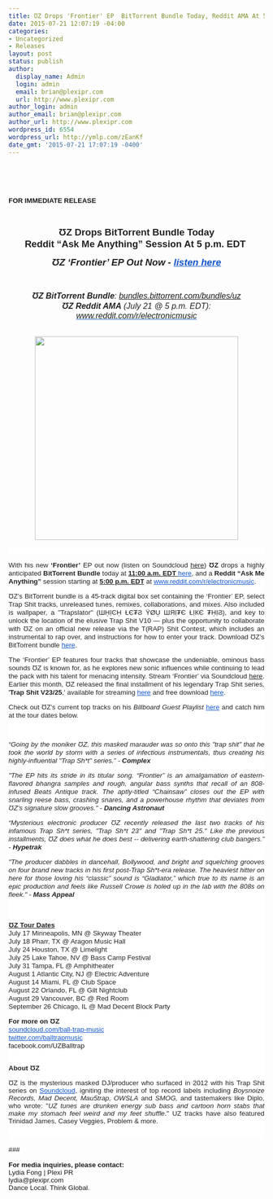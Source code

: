 ```yaml
---
title: ƱZ Drops 'Frontier' EP  BitTorrent Bundle Today, Reddit AMA At 5 p.m. EDT
date: 2015-07-21 12:07:19 -04:00
categories:
- Uncategorized
- Releases
layout: post
status: publish
author:
  display_name: Admin
  login: admin
  email: brian@plexipr.com
  url: http://www.plexipr.com
author_login: admin
author_email: brian@plexipr.com
author_url: http://www.plexipr.com
wordpress_id: 6554
wordpress_url: http://ymlp.com/zEanKf
date_gmt: '2015-07-21 17:07:19 -0400'
---
```


<p><html><br />
<head><br />
<meta http-equiv="Content-Type" content="text/html; charset=UTF-8"/></head><br />
<body>
<div><span style="font-family: arial, helvetica, sans-serif;"><b><span style="font-size: 10pt;">FOR IMMEDIATE RELEASE</span></b></span></div>
<div align="center"><span id="docs-internal-guid-0229c6c2-6e44-d581-8bf6-5c6c2b64e99b"></p>
<div dir="ltr" style="line-height: 1.2; margin-top: 0pt; margin-bottom: 0pt; text-align: center;">&nbsp;</div>
<div dir="ltr" style="line-height: 1.2; margin-top: 0pt; margin-bottom: 0pt; text-align: center;"><span id="docs-internal-guid-a6a835d4-8d1c-aee1-235c-8509bba998f5"></p>
<div style="line-height: 1.2; margin-top: 0pt; margin-bottom: 0pt; text-align: center;" dir="ltr"><span id="docs-internal-guid-84bb9433-b0f7-cc35-49b2-8116b68fba3d"></p>
<div style="line-height: 1.2; margin-top: 0pt; margin-bottom: 0pt; text-align: center;" dir="ltr"><span style="font-size: 18.6666666666667px; font-family: Arial; color: #222222; font-weight: bold; vertical-align: baseline; white-space: pre-wrap;">ƱZ Drops BitTorrent Bundle Today</span></div>
<div style="line-height: 1.2; margin-top: 0pt; margin-bottom: 0pt; text-align: center;" dir="ltr"><span style="font-size: 18.6666666666667px; font-family: Arial; color: #222222; font-weight: bold; vertical-align: baseline; white-space: pre-wrap;">Reddit &ldquo;Ask Me Anything&rdquo; Session At 5 p.m. EDT </span></div>
<p></p>
<div style="line-height: 1.2; margin-top: 0pt; margin-bottom: 0pt; text-align: center;" dir="ltr"><span style="font-size: 18.6666666666667px; font-family: Arial; color: #222222; font-weight: bold; font-style: italic; vertical-align: baseline; white-space: pre-wrap;">ƱZ &lsquo;Frontier&rsquo; EP Out Now - </span><a style="text-decoration: none;" href="https://soundcloud.com/ball-trap-music/sets/uz-frontier-ep"><span style="font-size: 18.6666666666667px; font-family: Arial; color: #1155cc; font-weight: bold; font-style: italic; vertical-align: baseline; white-space: pre-wrap; text-decoration: underline;">listen here</span></a></div>
<p></span></div>
<div><span id="docs-internal-guid-a6a835d4-8d1d-18d9-93e9-72c6139dc5e0"></p>
<div>&nbsp;</div>
<div><span id="docs-internal-guid-84bb9433-b0ff-3c9c-abc7-4ee72b40847e"></p>
<div style="line-height: 1.2; margin-top: 0pt; margin-bottom: 0pt; text-align: center;" dir="ltr"><span style="font-size: 16px; font-family: Arial; color: #222222; font-weight: bold; font-style: italic; vertical-align: baseline; white-space: pre-wrap; background-color: #ffffff;">ƱZ BitTorrent Bundle</span><span style="font-size: 16px; font-family: Arial; color: #222222; font-style: italic; vertical-align: baseline; white-space: pre-wrap; background-color: #ffffff;">: <a href="https://bundles.bittorrent.com/bundles/uz">bundles.bittorrent.com/bundles/uz</a></span></div>
<div style="line-height: 1.2; margin-top: 0pt; margin-bottom: 0pt; text-align: center;" dir="ltr"><span style="font-size: 16px; font-family: Arial; color: #222222; font-weight: bold; font-style: italic; vertical-align: baseline; white-space: pre-wrap; background-color: #ffffff;">ƱZ Reddit AMA</span><span style="font-size: 16px; font-family: Arial; color: #222222; font-style: italic; vertical-align: baseline; white-space: pre-wrap; background-color: #ffffff;"> (July 21 @ 5 p.m. EDT): </span><span style="font-size: 16px; font-family: Arial; color: #1155cc; font-style: italic; vertical-align: baseline; white-space: pre-wrap; text-decoration: underline; background-color: #ffffff;"><a style="text-decoration: none;" href="http://www.reddit.com/r/electronicmusic">www.reddit.com/r/electronicmusic</a></span></div>
<div>&nbsp;</div>
<p></span></div>
<p></span></div>
<p></span></div>
<p></span><img height="400" src="http://thumbnail.ymlp.com/plexipr_UZAMA.jpg" width="400" style="border: 0pt none;" /></div>
<div style="text-align: justify;">
<div style="color: #222222; font-family: arial; font-size: small; text-align: justify; background-color: #ffffff;"><span style="font-size: 10pt; line-height: 15.3333330154419px; background-image: initial; background-repeat: initial;">&nbsp;</span></div>
<div style="color: #222222; font-family: arial; font-size: small; text-align: justify; background-color: #ffffff;">
<div class="normal"><span id="docs-internal-guid-0229c6c2-6e45-3411-19b1-63cf7f840349"></p>
<div dir="ltr" style="line-height: 1.2; margin-top: 0pt; margin-bottom: 0pt; text-align: justify;"><span id="docs-internal-guid-a6a835d4-8d1e-4767-c83a-c9e53e957b4f"></p>
<div style="line-height: 1.2; margin-top: 0pt; margin-bottom: 0pt; text-align: justify;" dir="ltr"><span id="docs-internal-guid-84bb9433-b0f9-2c71-c170-9f3cd708ffee"></p>
<div style="line-height: 1.2; margin-top: 0pt; margin-bottom: 0pt; text-align: justify;" dir="ltr"><span style="font-size: 13.3333333333333px; font-family: Arial; color: #222222; vertical-align: baseline; white-space: pre-wrap; background-color: #ffffff;">With his new </span><span style="font-size: 13.3333333333333px; font-family: Arial; color: #222222; font-weight: bold; vertical-align: baseline; white-space: pre-wrap; background-color: #ffffff;">&lsquo;Frontier&rsquo;</span><span style="font-size: 13.3333333333333px; font-family: Arial; color: #222222; vertical-align: baseline; white-space: pre-wrap; background-color: #ffffff;"> EP out now (listen on Soundcloud </span><span style="font-size: 13.3333333333333px; font-family: Arial; color: #1155cc; vertical-align: baseline; white-space: pre-wrap; text-decoration: underline;"><a href="https://soundcloud.com/ball-trap-music/sets/uz-frontier-ep">here</a></span><span style="font-size: 13.3333333333333px; font-family: Arial; color: #222222; vertical-align: baseline; white-space: pre-wrap; background-color: #ffffff;">)</span><span style="font-size: 13.3333333333333px; font-family: Arial; vertical-align: baseline; white-space: pre-wrap;"> </span><span style="font-size: 13.3333333333333px; font-family: Arial; color: #222222; font-weight: bold; vertical-align: baseline; white-space: pre-wrap; background-color: #ffffff;">ƱZ</span><span style="font-size: 13.3333333333333px; font-family: Arial; color: #222222; vertical-align: baseline; white-space: pre-wrap; background-color: #ffffff;"> drops a highly anticipated </span><span style="font-size: 13.3333333333333px; font-family: Arial; color: #222222; font-weight: bold; vertical-align: baseline; white-space: pre-wrap; background-color: #ffffff;">BitTorrent Bundle</span><span style="font-size: 13.3333333333333px; font-family: Arial; color: #222222; vertical-align: baseline; white-space: pre-wrap; background-color: #ffffff;"> today at </span><span style="font-size: 13.3333333333333px; font-family: Arial; color: #222222; font-weight: bold; vertical-align: baseline; white-space: pre-wrap; text-decoration: underline; background-color: #ffffff;">11:00 a.m. EDT </span><a style="text-decoration: none;" href="https://bundles.bittorrent.com/bundles/uz"><span style="font-size: 13.3333333333333px; font-family: Arial; color: #1155cc; vertical-align: baseline; white-space: pre-wrap; text-decoration: underline; background-color: #ffffff;">here</span></a><span style="font-size: 13.3333333333333px; font-family: Arial; color: #222222; vertical-align: baseline; white-space: pre-wrap; background-color: #ffffff;">, and a </span><span style="font-size: 13.3333333333333px; font-family: Arial; color: #222222; font-weight: bold; vertical-align: baseline; white-space: pre-wrap; background-color: #ffffff;">Reddit &ldquo;Ask Me Anything&rdquo;</span><span style="font-size: 13.3333333333333px; font-family: Arial; color: #222222; vertical-align: baseline; white-space: pre-wrap; background-color: #ffffff;"> session starting at </span><span style="font-size: 13.3333333333333px; font-family: Arial; color: #222222; font-weight: bold; vertical-align: baseline; white-space: pre-wrap; text-decoration: underline; background-color: #ffffff;">5:00 p.m. EDT</span><span style="font-size: 13.3333333333333px; font-family: Arial; color: #222222; font-weight: bold; vertical-align: baseline; white-space: pre-wrap; background-color: #ffffff;"> </span><span style="font-size: 13.3333333333333px; font-family: Arial; color: #222222; vertical-align: baseline; white-space: pre-wrap; background-color: #ffffff;">at </span><a style="text-decoration: none;" href="http://www.reddit.com/r/electronicmusic"><span style="font-size: 13.3333333333333px; font-family: Arial; color: #1155cc; vertical-align: baseline; white-space: pre-wrap; text-decoration: underline; background-color: #ffffff;">www.reddit.com/r/electronicmusic</span></a><span style="font-size: 13.3333333333333px; font-family: Arial; color: #222222; vertical-align: baseline; white-space: pre-wrap; background-color: #ffffff;">.</span></div>
<p></p>
<div style="line-height: 1.2; margin-top: 0pt; margin-bottom: 0pt; text-align: justify;" dir="ltr"><span style="font-size: 13.3333333333333px; font-family: Arial; color: #222222; vertical-align: baseline; white-space: pre-wrap; background-color: #ffffff;">ƱZ&rsquo;s BitTorrent bundle is a 45-track digital box set containing the &lsquo;Frontier&rsquo; EP, select Trap Shit tracks, unreleased tunes, remixes, collaborations, and mixes. Also included is wallpaper, a "Trapslator" (ШῌỊϾῌ ⱢЄ₮Ϩ Ϋ&Oslash;Ṳ ШЯỊ₮Є ⱢỊКЄ ₮ῌỊϨ), and key to unlock the location of the elusive Trap Shit V10 &mdash; plus the opportunity to collaborate with ƱZ on an official new release via the T(RAP) Shit Contest, which includes an instrumental to rap over, and instructions for how to enter your track. Download ƱZ&rsquo;s BitTorrent bundle </span><a style="text-decoration: none;" href="https://bundles.bittorrent.com/bundles/uz"><span style="font-size: 13.3333333333333px; font-family: Arial; color: #1155cc; vertical-align: baseline; white-space: pre-wrap; text-decoration: underline; background-color: #ffffff;">here</span></a><span style="font-size: 13.3333333333333px; font-family: Arial; color: #222222; vertical-align: baseline; white-space: pre-wrap; background-color: #ffffff;">. </span></div>
<p></p>
<div style="line-height: 1.2; margin-top: 0pt; margin-bottom: 0pt; text-align: justify;" dir="ltr"><span style="font-size: 13.3333333333333px; font-family: Arial; color: #222222; vertical-align: baseline; white-space: pre-wrap; background-color: #ffffff;">The &lsquo;Frontier&rsquo; EP features four </span><span style="font-size: 13.3333333333333px; font-family: Arial; color: #222222; vertical-align: baseline; white-space: pre-wrap;">tracks that showcase the undeniable, ominous bass sounds </span><span style="font-size: 13.3333333333333px; font-family: Arial; color: #222222; vertical-align: baseline; white-space: pre-wrap; background-color: #ffffff;">ƱZ </span><span style="font-size: 13.3333333333333px; font-family: Arial; color: #222222; vertical-align: baseline; white-space: pre-wrap;">is known for, as he explores new sonic influences while continuing to lead the pack with his talent for menacing intensity. Stream &lsquo;Frontier&rsquo; via Soundcloud </span><span style="text-decoration: underline; font-size: 13.3333333333333px; font-family: Arial; color: #1155cc; vertical-align: baseline; white-space: pre-wrap;"><a href="https://soundcloud.com/ball-trap-music/sets/uz-frontier-ep">here</a></span><span style="font-size: 13.3333333333333px; font-family: Arial; color: #222222; vertical-align: baseline; white-space: pre-wrap;">. Earlier this month, </span><span style="font-size: 13.3333333333333px; font-family: Arial; color: #222222; vertical-align: baseline; white-space: pre-wrap; background-color: #ffffff;">ƱZ released the final installment of his legendary Trap Shit series, '</span><span style="font-size: 13.3333333333333px; font-family: Arial; color: #222222; font-weight: bold; vertical-align: baseline; white-space: pre-wrap; background-color: #ffffff;">Trap Shit V23/25</span><span style="font-size: 13.3333333333333px; font-family: Arial; color: #222222; vertical-align: baseline; white-space: pre-wrap; background-color: #ffffff;">,' available for streaming</span><a style="text-decoration: none;" href="https://soundcloud.com/ball-trap-music/sets/uz-trap-shit-23-25-ep"><span style="font-size: 13.3333333333333px; font-family: Arial; color: #222222; vertical-align: baseline; white-space: pre-wrap; background-color: #ffffff;"> </span><span style="font-size: 13.3333333333333px; font-family: Arial; color: #1155cc; vertical-align: baseline; white-space: pre-wrap; text-decoration: underline; background-color: #ffffff;">here</span></a><span style="font-size: 13.3333333333333px; font-family: Arial; color: #222222; vertical-align: baseline; white-space: pre-wrap; background-color: #ffffff;"> and free download</span><a style="text-decoration: none;" href="http://bit.ly/Trap-Shit-23-25-FreeDL"><span style="font-size: 13.3333333333333px; font-family: Arial; color: #222222; vertical-align: baseline; white-space: pre-wrap; background-color: #ffffff;"> </span><span style="font-size: 13.3333333333333px; font-family: Arial; color: #1155cc; vertical-align: baseline; white-space: pre-wrap; text-decoration: underline; background-color: #ffffff;">here</span></a><span style="font-size: 13.3333333333333px; font-family: Arial; color: #222222; vertical-align: baseline; white-space: pre-wrap; background-color: #ffffff;">.</span></div>
<p></p>
<div style="line-height: 1.2; margin-top: 0pt; margin-bottom: 0pt; text-align: justify;" dir="ltr"><span style="font-size: 13.3333333333333px; font-family: Arial; color: #222222; vertical-align: baseline; white-space: pre-wrap;">Check out </span><span style="font-size: 13.3333333333333px; font-family: Arial; color: #222222; vertical-align: baseline; white-space: pre-wrap; background-color: #ffffff;">ƱZ&rsquo;s current top tracks on his </span><span style="font-size: 13.3333333333333px; font-family: Arial; color: #222222; font-style: italic; vertical-align: baseline; white-space: pre-wrap; background-color: #ffffff;"><i style="font-style: italic;">Billboard </i>Guest Playlist</span><span style="font-size: 13.3333333333333px; font-family: Arial; color: #222222; vertical-align: baseline; white-space: pre-wrap; background-color: #ffffff;"> </span><a style="text-decoration: none;" href="http://www.billboard.com/articles/news/dance/6634685/uz-guest-playlist-top-trap-weapons-stream"><span style="font-size: 13.3333333333333px; font-family: Arial; color: #1155cc; vertical-align: baseline; white-space: pre-wrap; text-decoration: underline; background-color: #ffffff;">here</span></a><span style="font-size: 13.3333333333333px; font-family: Arial; color: #222222; vertical-align: baseline; white-space: pre-wrap;"> and catch him at the tour dates below.</span></div>
<p></span></div>
<div style="line-height: 1.2; margin-top: 0pt; margin-bottom: 0pt; text-align: justify;" dir="ltr">&nbsp;</div>
<div style="line-height: 1.2; margin-top: 0pt; margin-bottom: 0pt; text-align: justify;" dir="ltr"><span id="docs-internal-guid-84bb9433-b0f9-2c71-c170-9f3cd708ffee"></p>
<div style="line-height: 1.2; margin-top: 0pt; margin-bottom: 0pt;" dir="ltr"><span style="font-size: 13.3333333333333px; font-family: Arial; font-style: italic; vertical-align: baseline; white-space: pre-wrap;">&ldquo;Going by the moniker ƱZ, this masked marauder was so onto this "trap shit" that he took the world by storm with a series of infectious instrumentals, thus creating his highly-influential "Trap Sh*t" series.&rdquo; - </span><span style="font-size: 13.3333333333333px; font-family: Arial; font-weight: bold; font-style: italic; vertical-align: baseline; white-space: pre-wrap;">Complex</span></div>
<p></p>
<div style="line-height: 1.2; margin-top: 0pt; margin-bottom: 0pt; text-align: justify;" dir="ltr"><span style="font-size: 13.3333333333333px; font-family: Arial; color: #222222; font-style: italic; vertical-align: baseline; white-space: pre-wrap; background-color: #ffffff;">"The EP hits its stride in its titular song. &ldquo;Frontier&rdquo; is an amalgamation of eastern-flavored bhangra samples and rough, angular bass synths that recall of an 808-infused Beats Antique track. The aptly-titled &ldquo;Chainsaw&rdquo; closes out the EP with snarling reese bass, crashing snares, and a powerhouse rhythm that deviates from ƱZ&rsquo;s signature slow grooves." - </span><span style="font-size: 13.3333333333333px; font-family: Arial; color: #222222; font-weight: bold; font-style: italic; vertical-align: baseline; white-space: pre-wrap; background-color: #ffffff;">Dancing Astronaut</span></div>
<p></p>
<div style="line-height: 1.2; margin-top: 0pt; margin-bottom: 0pt; text-align: justify;" dir="ltr"><span style="font-size: 13.3333333333333px; font-family: Arial; color: #222222; font-style: italic; vertical-align: baseline; white-space: pre-wrap; background-color: #ffffff;">&ldquo;Mysterious electronic producer ƱZ recently released the last two tracks of his infamous Trap Sh*t series, "Trap Sh*t 23" and "Trap Sh*t 25." Like the previous installments, ƱZ does what he does best -- delivering earth-shattering club bangers.&rdquo; - </span><span style="font-size: 13.3333333333333px; font-family: Arial; color: #222222; font-weight: bold; font-style: italic; vertical-align: baseline; white-space: pre-wrap; background-color: #ffffff;">Hypetrak</span></div>
<p></p>
<div style="line-height: 1.2; margin-top: 0pt; margin-bottom: 0pt; text-align: justify;" dir="ltr"><span style="font-size: 13.3333333333333px; font-family: Arial; color: #222222; font-style: italic; vertical-align: baseline; white-space: pre-wrap; background-color: #ffffff;">"The producer dabbles in dancehall, Bollywood, and bright and squelching grooves on four brand new tracks in his first post-Trap Sh*t-era release. The heaviest hitter on here for those loving his &ldquo;classic&rdquo; sound is &ldquo;Gladiator,&rdquo; which true to its name is an epic production and feels like Russell Crowe is holed up in the lab with the 808s on fleek." - </span><span style="font-size: 13.3333333333333px; font-family: Arial; color: #222222; font-weight: bold; font-style: italic; vertical-align: baseline; white-space: pre-wrap; background-color: #ffffff;">Mass Appeal</span></div>
<div>&nbsp;</div>
<div>&nbsp;</div>
<p></span></div>
<p></span></div>
<div dir="ltr" style="line-height: 1.2; margin-top: 0pt; margin-bottom: 0pt; text-align: justify;"><span style="text-decoration: underline;"><span style="font-size: 13.3333333333333px; font-family: Arial; color: #222222; font-weight: bold; vertical-align: baseline; white-space: pre-wrap;">ƱZ</span><span style="font-size: 13.3333333333333px; font-family: Arial; color: #222222; font-weight: bold; vertical-align: baseline; white-space: pre-wrap; background-color: #ffffff;"> Tour Dates</span></span></div>
<div dir="ltr" style="line-height: 1.2; margin-top: 0pt; margin-bottom: 0pt; text-align: justify;"><span style="font-size: 13.3333333333333px; font-family: Arial; color: #222222; vertical-align: baseline; white-space: pre-wrap; background-color: #ffffff;">July 17 Minneapolis, MN @ Skyway Theater</span></div>
<div dir="ltr" style="line-height: 1.2; margin-top: 0pt; margin-bottom: 0pt; text-align: justify;"><span style="font-size: 13.3333333333333px; font-family: Arial; color: #222222; vertical-align: baseline; white-space: pre-wrap; background-color: #ffffff;">July 18 Pharr, TX @ Aragon Music Hall</span></div>
<div dir="ltr" style="line-height: 1.2; margin-top: 0pt; margin-bottom: 0pt; text-align: justify;"><span style="font-size: 13.3333333333333px; font-family: Arial; color: #222222; vertical-align: baseline; white-space: pre-wrap; background-color: #ffffff;">July 24 Houston, TX @ Limelight</span></div>
<div dir="ltr" style="line-height: 1.2; margin-top: 0pt; margin-bottom: 0pt; text-align: justify;"><span style="font-size: 13.3333333333333px; font-family: Arial; color: #222222; vertical-align: baseline; white-space: pre-wrap; background-color: #ffffff;">July 25 Lake Tahoe, NV @ Bass Camp Festival</span></div>
<div dir="ltr" style="line-height: 1.2; margin-top: 0pt; margin-bottom: 0pt; text-align: justify;"><span style="font-size: 13.3333333333333px; font-family: Arial; color: #222222; vertical-align: baseline; white-space: pre-wrap; background-color: #ffffff;">July 31 Tampa, FL @ Amphitheater</span></div>
<div dir="ltr" style="line-height: 1.2; margin-top: 0pt; margin-bottom: 0pt; text-align: justify;"><span style="font-size: 13.3333333333333px; font-family: Arial; color: #222222; vertical-align: baseline; white-space: pre-wrap; background-color: #ffffff;">August 1 Atlantic City, NJ @ Electric Adventure</span></div>
<div dir="ltr" style="line-height: 1.2; margin-top: 0pt; margin-bottom: 0pt; text-align: justify;"><span style="font-size: 13.3333333333333px; font-family: Arial; color: #222222; vertical-align: baseline; white-space: pre-wrap; background-color: #ffffff;">August 14 Miami, FL @ Club Space</span></div>
<div dir="ltr" style="line-height: 1.2; margin-top: 0pt; margin-bottom: 0pt; text-align: justify;"><span style="font-size: 13.3333333333333px; font-family: Arial; color: #222222; vertical-align: baseline; white-space: pre-wrap; background-color: #ffffff;">August 22 Orlando, FL @ Gilt Nightclub</span></div>
<div dir="ltr" style="line-height: 1.2; margin-top: 0pt; margin-bottom: 0pt; text-align: justify;"><span style="font-size: 13.3333333333333px; font-family: Arial; color: #222222; vertical-align: baseline; white-space: pre-wrap; background-color: #ffffff;">August 29 Vancouver, BC @ Red Room</span></div>
<div dir="ltr" style="line-height: 1.2; margin-top: 0pt; margin-bottom: 0pt; text-align: justify;"><span style="font-size: 13.3333333333333px; font-family: Arial; color: #222222; vertical-align: baseline; white-space: pre-wrap; background-color: #ffffff;">September 26 Chicago, IL @ Mad Decent Block Party</span></div>
<p></p>
<div dir="ltr" style="line-height: 1.2; margin-top: 0pt; margin-bottom: 0pt; text-align: justify;"><span style="font-size: 13.3333333333333px; font-family: Arial; color: #222222; font-weight: bold; vertical-align: baseline; white-space: pre-wrap; background-color: #ffffff;">For more on ƱZ</span></div>
<div dir="ltr" style="line-height: 1.2; margin-top: 0pt; margin-bottom: 0pt; text-align: justify;"><a href="https://soundcloud.com/ball-trap-music" style="text-decoration: none;"><span style="font-size: 13.3333333333333px; font-family: Arial; color: #1155cc; vertical-align: baseline; white-space: pre-wrap; text-decoration: underline; background-color: #ffffff;">soundcloud.com/ball-trap-music</span></a></div>
<div dir="ltr" style="line-height: 1.2; margin-top: 0pt; margin-bottom: 0pt; text-align: justify;"><a href="https://twitter.com/balltrapmusic" style="text-decoration: none;"><span style="font-size: 13.3333333333333px; font-family: Arial; color: #1155cc; vertical-align: baseline; white-space: pre-wrap; text-decoration: underline; background-color: #ffffff;">twitter.com/balltrapmusic</span></a></div>
<div dir="ltr" style="line-height: 1.2; margin-top: 0pt; margin-bottom: 0pt; text-align: justify;"><span style="text-decoration: none; font-size: 13.3333333333333px; font-family: Arial; color: #1155cc; vertical-align: baseline; white-space: pre-wrap; background-color: #ffffff;"><a href="https://www.facebook.com/UZBalltrap" style="text-decoration: none;">facebook.com/UZBalltrap</a></span></div>
<div>&nbsp;</div>
<div><span id="docs-internal-guid-a6a835d4-8d1e-7c56-1466-8a869f2f3038"></p>
<div style="line-height: 1.2; margin-top: 0pt; margin-bottom: 0pt; text-align: justify;" dir="ltr"><span style="font-size: 13.3333333333333px; font-family: Arial; color: #222222; font-weight: bold; vertical-align: baseline; white-space: pre-wrap; background-color: #ffffff;">About ƱZ</span></div>
<p><span style="font-size: 13.3333333333333px; font-family: Arial; color: #222222; vertical-align: baseline; white-space: pre-wrap; background-color: #ffffff;">ƱZ is the mysterious masked DJ/producer who surfaced in 2012 with his Trap Shit series on </span><a style="text-decoration: none;" href="https://soundcloud.com/ball-trap-music"><span style="font-size: 13.3333333333333px; font-family: Arial; color: #1155cc; vertical-align: baseline; white-space: pre-wrap; text-decoration: underline; background-color: #ffffff;">Soundcloud</span></a><span style="font-size: 13.3333333333333px; font-family: Arial; color: #222222; vertical-align: baseline; white-space: pre-wrap; background-color: #ffffff;">, igniting the interest of top record labels including </span><span style="font-size: 13.3333333333333px; font-family: Arial; color: #222222; font-style: italic; vertical-align: baseline; white-space: pre-wrap; background-color: #ffffff;">Boysnoize Records, Mad Decent, Mau5trap, OWSLA</span><span style="font-size: 13.3333333333333px; font-family: Arial; color: #222222; vertical-align: baseline; white-space: pre-wrap; background-color: #ffffff;"> and </span><span style="font-size: 13.3333333333333px; font-family: Arial; color: #222222; font-style: italic; vertical-align: baseline; white-space: pre-wrap; background-color: #ffffff;">SMOG, </span><span style="font-size: 13.3333333333333px; font-family: Arial; color: #222222; vertical-align: baseline; white-space: pre-wrap; background-color: #ffffff;">and tastemakers like Diplo, who wrote: "</span><span style="font-size: 13.3333333333333px; font-family: Arial; color: #222222; font-style: italic; vertical-align: baseline; white-space: pre-wrap; background-color: #ffffff;">UZ tunes are drunken energy sub bass and cartoon horn stabs that make my stomach feel weird and my feet shuffle</span><span style="font-size: 13.3333333333333px; font-family: Arial; color: #222222; vertical-align: baseline; white-space: pre-wrap; background-color: #ffffff;">." UZ tracks have also featured Trinidad James, Casey Veggies, Problem &amp; more.</span></span></div>
<div>&nbsp;</div>
<p></span></div>
</div>
</div>
<div><span style="font-family: arial, helvetica, sans-serif;"><span style="font-size: 10pt;"><a href="http://twitter.com/balanceseries"><img border="0" /></a></span></span></div>
<div>
<div style="orphans: 2; widows: 2;"><span style="font-family: arial, helvetica, sans-serif;"><span style="font-size: 10pt;">###</span></span></div>
<div style="orphans: 2; widows: 2;"><span style="font-family: arial, helvetica, sans-serif;"><span style="font-size: 10pt;"><br /></span></span></div>
<div style="orphans: 2; widows: 2;"><span style="font-size: 10pt; font-family: arial, helvetica, sans-serif;"><span style="font-family: arial, helvetica, sans-serif; font-size: 13.3333330154419px; text-align: justify; font-weight: bold; vertical-align: baseline; white-space: pre-wrap; background-color: #ffffff;">For media inquiries, please contact:</span><br style="font-family: arial, helvetica, sans-serif; font-size: 13.3333330154419px; text-align: justify;" />Lydia Fong | Plexi PR</span></div>
<div style="orphans: 2; widows: 2;"><span style="font-family: arial, helvetica, sans-serif;"><span style="font-size: 10pt;">lydia@plexipr.com</span></span></div>
<div style="orphans: 2; widows: 2;"><span style="font-family: arial, helvetica, sans-serif;"><span style="font-size: 10pt;">Dance Local. Think Global.</span></span></div>
</div>
<p></body><br />
</html></p>
